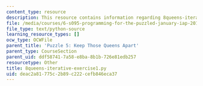```yaml
---
content_type: resource
description: This resource contains information regarding 8queens-iterative-exercise1.py.
file: /media/courses/6-s095-programming-for-the-puzzled-january-iap-2018/deac2a81775c2b89c222cefb846eca37_8queens-iterative-exercise1.py
file_type: text/python-source
learning_resource_types: []
ocw_type: OCWFile
parent_title: 'Puzzle 5: Keep Those Queens Apart'
parent_type: CourseSection
parent_uid: ddf58741-7a58-e8ba-8b1b-726e81edb257
resourcetype: Other
title: 8queens-iterative-exercise1.py
uid: deac2a81-775c-2b89-c222-cefb846eca37
---
```

